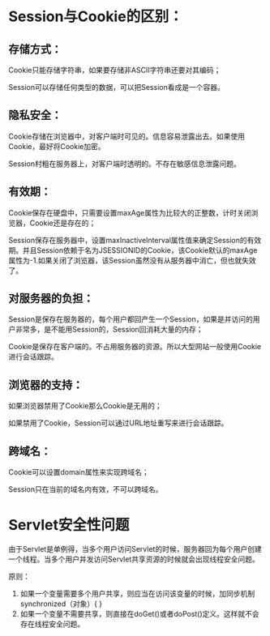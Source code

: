 # Session与Cookie的区别：

## 存储方式：

Cookie只能存储字符串，如果要存储非ASCII字符串还要对其编码；

Session可以存储任何类型的数据，可以把Session看成是一个容器。

## 隐私安全：

Cookie存储在浏览器中，对客户端时可见的。信息容易泄露出去。如果使用Cookie，最好将Cookie加密。

Session村粗在服务器上，对客户端时透明的。不存在敏感信息泄露问题。

## 有效期：

Cookie保存在硬盘中，只需要设置maxAge属性为比较大的正整数，计时关闭浏览器，Cookie还是存在的；

Session保存在服务器中，设置maxInactiveInterval属性值来确定Session的有效期。并且Session依赖于名为JSESSIONID的Cookie，该Cookie默认的maxAge属性为-1.如果关闭了浏览器，该Session虽然没有从服务器中消亡，但也就失效了。

## 对服务器的负担：

Session是保存在服务器的，每个用户都回产生一个Session，如果是并访问的用户非常多，是不能用Session的，Session回消耗大量的内存；

Cookie是保存在客户端的。不占用服务器的资源。所以大型网站一般使用Cookie进行会话跟踪。

## 浏览器的支持：

如果浏览器禁用了Cookie那么Cookie是无用的；

如果禁用了Cookie，Session可以通过URL地址重写来进行会话跟踪。

## 跨域名：

Cookie可以设置domain属性来实现跨域名；

Session只在当前的域名内有效，不可以跨域名。

# Servlet安全性问题

由于Servlet是单例得，当多个用户访问Servlet的时候，服务器回为每个用户创建一个线程。当多个用户并发访问Servlet共享资源的时候就会出现线程安全问题。

原则：

1. 如果一个变量需要多个用户共享，则应当在访问该变量的时候，加同步机制synchronized（对象）{ }
2. 如果一个变量不需要共享，则直接在doGet()或者doPost()定义。这样就不会存在线程安全问题。

